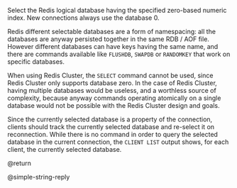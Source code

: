 Select the Redis logical database having the specified zero-based numeric index.
New connections always use the database 0.

Redis different selectable databases are a form of namespacing: all the databases are anyway persisted together in the same RDB / AOF file. However different databases can have keys having the same name, and there are commands available like `FLUSHDB`, `SWAPDB` or `RANDOMKEY` that work on specific databases.

When using Redis Cluster, the `SELECT` command cannot be used, since Redis Cluster only supports database zero. In the case of Redis Cluster, having multiple databases would be useless, and a worthless source of complexity, because anyway commands operating atomically on a single database would not be possible with the Redis Cluster design and goals.

Since the currently selected database is a property of the connection, clients should track the currently selected database and re-select it on reconnection. While there is no command in order to query the selected database in the current connection, the `CLIENT LIST` output shows, for each client, the currently selected database.

@return

@simple-string-reply
